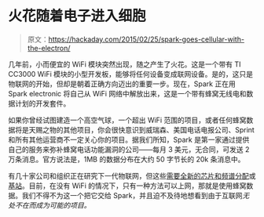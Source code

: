 # 火花随着电子进入细胞

> 原文：<https://hackaday.com/2015/02/25/spark-goes-cellular-with-the-electron/>

几年前，小而便宜的 WiFi 模块突然出现，随之产生了火花。这是一个带有 TI CC3000 WiFi 模块的小型开发板，能够将任何设备变成联网设备。是的，这只是物联网的开始，但却是朝着正确方向迈出的重要一步。现在，Spark 正在用 Spark electronic 将自己从 WiFi 网络中解放出来，这是一个带有蜂窝无线电和数据计划的开发套件。

如果你曾经试图建造一个高空气球，一个超出 WiFi 范围的项目，或者任何蜂窝数据将是天赐之物的其他项目，你会很快意识到威瑞森、美国电话电报公司、Sprint 和所有其他运营商不一定关心你的项目。据我们所知，Spark 是第一家通过提供自己的服务来弥补蜂窝电话功能漏洞的公司——每月 3 美元，无合同，可发送 2 万条消息。官方说法是，1MB 的数据分布在大约 50 字节长的 20k 条消息中。

有几十家公司和组织正在研究下一代物联网，但这些[需要全新的芯片和频谱分配](http://hackaday.com/2013/10/25/weightless-the-internet-of-things-chip-becomes-less-vaporware/)或[基站](http://hackaday.com/2014/11/16/the-future-of-the-internet-of-things/)。目前，在没有 WiFi 的情况下，只有一种方法可以上网，那就是使用蜂窝数据。我们不得不为这一个把它交给 Spark，并且迫不及待地想看到由于互联网*无处不在而成为可能的项目。*
